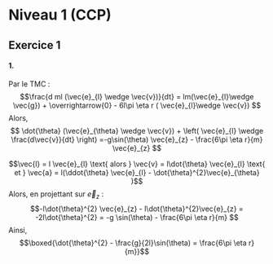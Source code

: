 # Niveau 1 (CCP)
## Exercice 1
#### 1.
Par le TMC : 
$$\frac{d ml (\vec{e}_{l} \wedge \vec{v})}{dt} = lm(\vec{e}_{l}\wedge \vec{g}) + \overrightarrow{0} - 6l\pi \eta r ( \vec{e}_{l}\wedge \vec{v}) $$
Alors,
$$ \dot{\theta} (\vec{e}_{\theta} \wedge \vec{v}) +  \left( \vec{e}_{l} \wedge \frac{d\vec{v}}{dt} \right) =-g\sin(\theta) \vec{e}_{z} - \frac{6\pi \eta r}{m} \vec{e}_{z} $$

$$\vec{l} = l \vec{e}_{l} \text{ alors } \vec{v} = l\dot{\theta} \vec{e}_{l} \text{ et } \vec{a} = l(\ddot{\theta} \vec{e}_{l} - \dot{\theta}^{2}\vec{e}_{\theta} )$$
Alors, en projettant sur $\vec{e}_{z}$ : 
$$-l\dot{\theta}^{2} \vec{e}_{z} - l\dot{\theta}^{2}\vec{e}_{z} = -2l\dot{\theta}^{2} = -g \sin(\theta) - \frac{6\pi \eta r}{m} $$
Ainsi, 
$$\boxed{\dot{\theta}^{2} - \frac{g}{2l}\sin(\theta) = \frac{6\pi \eta r}{m}}$$
